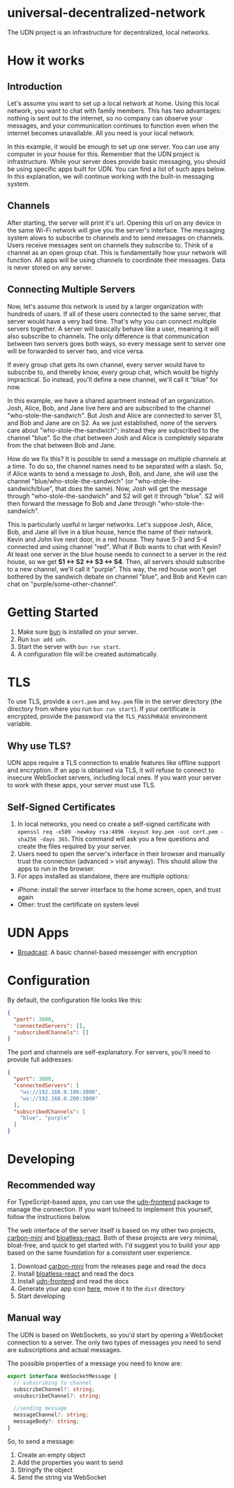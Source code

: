 # universal-decentralized-network

The UDN project is an infrastructure for decentralized, local networks.

# How it works

## Introduction

Let's assume you want to set up a local network at home. Using this local network, you want to chat with family members. This has two advantages: nothing is sent out to the internet, so no company can observe your messages, and your communication continues to function even when the internet becomes unavailable. All you need is your local network.

In this example, it would be enough to set up one server. You can use any computer in your house for this. Remember that the UDN project is infrastructure. While your server does provide basic messaging, you should be using specific apps built for UDN. You can find a list of such apps below. In this explanation, we will continue working with the built-in messaging system.

## Channels

After starting, the server will print it's url. Opening this url on any device in the same Wi-Fi network will give you the server's interface. The messaging system alows to subscribe to channels and to send messages on channels. Users receive messages sent on channels they subscribe to. Think of a channel as an open group chat. This is fundamentally how your network will function. All apps will be using channels to coordinate their messages. Data is never stored on any server.

## Connecting Multiple Servers

Now, let's assume this network is used by a larger organization with hundreds of users. If all of these users connected to the same server, that server would have a very bad time. That's why you can connect multiple servers together. A server will basically behave like a user, meaning it will also subscribe to channels. The only difference is that communication between two servers goes both ways, so every message sent to server one will be forwarded to server two, and vice versa.

If every group chat gets its own channel, every server would have to subscribe to, and thereby know, every group chat, which would be highly impractical. So instead, you'll define a new channel, we'll call it "blue" for now.

In this example, we have a shared apartment instead of an organization. Josh, Alice, Bob, and Jane live here and are subscribed to the channel "who-stole-the-sandwich". But Josh and Alice are connected to server S1, and Bob and Jane are on S2. As we just established, none of the servers care about "who-stole-the-sandwich"; instead they are subscribed to the channel "blue". So the chat between Josh and Alice is completely separate from the chat between Bob and Jane.

How do we fix this? It is possible to send a message on multiple channels at a time. To do so, the channel names need to be separated with a slash. So, if Alice wants to send a message to Josh, Bob, and Jane, she will use the channel "blue/who-stole-the-sandwich" (or "who-stole-the-sandwich/blue", that does the same). Now, Josh will get the message through "who-stole-the-sandwich" and S2 will get it through "blue". S2 will then forward the message fo Bob and Jane through "who-stole-the-sandwich".

This is particularly useful in larger networks. Let's suppose Josh, Alice, Bob, and Jane all live in a blue house, hence the name of their network. Kevin and John live next door, in a red house. They have S-3 and S-4 connected and using channel "red". What if Bob wants to chat with Kevin? At least one server in the blue house needs to connect to a server in the red house, so we get **S1 <-> S2 <-> S3 <-> S4**. Then, all servers should subscribe to a new channel, we'll call it "purple". This way, the red house won't get bothered by the sandwich debate on channel "blue", and Bob and Kevin can chat on "purple/some-other-channel".

# Getting Started

1. Make sure [bun](https://bun.sh/) is installed on your server.
2. Run `bun add udn`.
3. Start the server with `bun run start`.
4. A configuration file will be created automatically.

# TLS

To use TLS, provide a `cert.pem` and `key.pem` file in the server directory (the directory from where you run `bun run start`).
If your certificate is encrypted, provide the password via the `TLS_PASSPHRASE` environment variable.

## Why use TLS?

UDN apps require a TLS connection to enable features like offline support and encryption. If an app is obtained via TLS, it will refuse to connect to insecure WebSocket servers, including local ones. If you want your server to work with these apps, your server must use TLS.

## Self-Signed Certificates

1. In local networks, you need co create a self-signed certificate with `openssl req -x509 -newkey rsa:4096 -keyout key.pem -out cert.pem -sha256 -days 365`. This command will ask you a few questions and create the files required by your server.
2. Users need to open the server's interface in their browser and manually trust the connection (advanced > visit anyway). This should allow the apps to run in the browser.
3. For apps installed as standalone, there are multiple options:
  - iPhone: install the server interface to the home screen, open, and trust again
  - Other: trust the certificate on system level

# UDN Apps

- [Broadcast](https://github.com/marlon-erler/udn-broadcast): A basic channel-based messenger with encryption

# Configuration

By default, the configuration file looks like this:

```JSON
{
  "port": 3000,
  "connectedServers": [],
  "subscribedChannels": []
}
```

The port and channels are self-explanatory. For servers, you'll need to provide full addresses:

```JSON
{
  "port": 3000,
  "connectedServers": [
    "ws://192.168.0.100:3000",
    "ws://192.168.0.200:3000"
  ],
  "subscribedChannels": [
    "blue", "purple"
  ]
}
```

# Developing

## Recommended way

For TypeScript-based apps, you can use the [udn-frontend](https://github.com/marlon-erler/udn-frontend) package to manage the connection. If you want to/need to implement this yourself, follow the instructions below.

The web interface of the server itself is based on my other two projects, [carbon-mini](https://github.com/marlon-erler/carbon-mini) and [bloatless-react](https://github.com/marlon-erler/bloatless-react).
Both of these projects are very minimal, bloat-free, and quick to get started with. I'd suggest you to build your app based on the same foundation for a consistent user experience.

1. Download [carbon-mini](https://github.com/marlon-erler/carbon-mini) from the releases page and read the docs
2. Install [bloatless-react](https://github.com/marlon-erler/bloatless-react) and read the docs
3. Install [udn-frontend](https://github.com/marlon-erler/udn-frontend) and read the docs
4. Generate your app icon [here](https://icongen.onrender.com/), move it to the `dist` directory
5. Start developing

## Manual way

The UDN is based on WebSockets, so you'd start by opening a WebSocket connection to a server. The only two types of messages you need to send are subscriptions and actual messages.

The possible properties of a message you need to know are:

```TypeScript
export interface WebSocketMessage {
  // subscribing to channel
  subscribeChannel?: string;
  unsubscribeChannel?: string;

  //sending message
  messageChannel?: string;
  messageBody?: string;
}
```

So, to send a message:

1. Create an empty object
2. Add the properties you want to send
3. Stringify the object
4. Send the string via WebSocket
